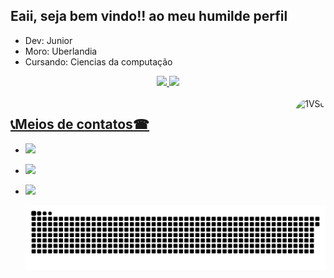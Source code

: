 ## Eaii, seja bem vindo!! ao meu humilde perfil

- Dev: Junior
- Moro: Uberlandia                                    
- Cursando: Ciencias da computação

<div align="center">
  <a href="https://github.com/rafaballerini">
  <img height="130em" src="https://github-readme-stats.vercel.app/api?username=P4ndda&show_icons=true&theme=darky&include_all_commits=true&count_private=true"/>
  <img height="130em" src="https://github-readme-stats.vercel.app/api/top-langs/?username=P4ndda&layout=compact&langs_count=7&theme=dy"/>
</div>
<div style="display: inline_block"><br>

  <img align="right" alt="1VSo" height="150" style="border-radius:50px;" src="https://user-images.githubusercontent.com/96143899/146253288-a77db2e6-c7f7-49e1-a48e-37873cb8fbdb.gif">
</div>
  
  ## 📞Meios de contatos☎
 
* <a href="https://instagram.com/pedroo_agst" target="_blank"><img src="https://user-images.githubusercontent.com/96143899/152898105-e957f0d5-c6b2-4c4a-af31-2bb47cbecb74.png" target="_blank"></a>
* <a href="https://discord.gg/wagxzStdcR" target="_blank"><img src="https://user-images.githubusercontent.com/96143899/152898284-95ccd151-7262-4718-833f-84db0a86b35c.png" target="_blank"></a> 
* <a href = "mailto:ppedroadas@gmail.com"><img src="https://user-images.githubusercontent.com/96143899/152898299-df9a27a7-666b-4a38-87b7-337ce4275a3e.png"></a>
 
  ![Snake animation](https://github.com/P4ndda/P4ndda/blob/output/github-contribution-grid-snake.svg)
 


  




